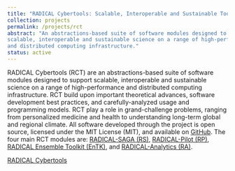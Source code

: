```yaml
---
title: "RADICAL Cybertools: Scalable, Interoperable and Sustainable Tools for Science"
collection: projects
permalink: /projects/rct
abstract: "An abstractions-based suite of software modules designed to support
scalable, interoperable and sustainable science on a range of high-performance
and distributed computing infrastructure."
status: active
---
```


RADICAL Cybertools (RCT) are an abstractions-based suite of software modules
designed to support scalable, interoperable and sustainable science on a range
of high-performance and distributed computing infrastructure. RCT build upon
important theoretical advances, software development best practices, and
carefully-analyzed usage and programming models. RCT play a role in
grand-challenge problems, ranging from personalized medicine and health to
understanding long-term global and regional climate. All software developed
through the project is open source, licensed under the MIT License (MIT), and
available on <a href="https://github.com/radical-cybertools">GitHub</a>. The
four main RCT modules are: 
<a href="https://github.com/radical-cybertools/saga-python">RADICAL-SAGA (RS)</a>, 
<a href="https://github.com/radical-cybertools/radical.pilot">RADICAL-Pilot (RP)</a>, 
<a href="https://github.com/radical-cybertools/radical.entk">RADICAL Ensemble Toolkit (EnTK)</a>, and 
<a href="https://github.com/radical-cybertools/radical.analytics">RADICAL-Analytics (RA)</a>.


<a href="https://radical-cybertools.github.io/"><i class="fa fa-github"></i> RADICAL Cybertools</a><br>
